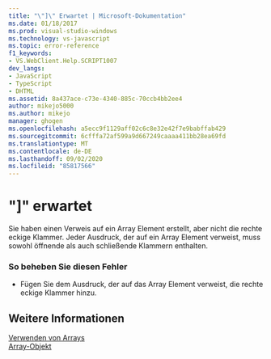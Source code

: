 ```yaml
---
title: "\"]\" Erwartet | Microsoft-Dokumentation"
ms.date: 01/18/2017
ms.prod: visual-studio-windows
ms.technology: vs-javascript
ms.topic: error-reference
f1_keywords:
- VS.WebClient.Help.SCRIPT1007
dev_langs:
- JavaScript
- TypeScript
- DHTML
ms.assetid: 8a437ace-c73e-4340-885c-70ccb4bb2ee4
author: mikejo5000
ms.author: mikejo
manager: ghogen
ms.openlocfilehash: a5ecc9f1129aff02c6c8e32e42f7e9babffab429
ms.sourcegitcommit: 6cfffa72af599a9d667249caaaa411bb28ea69fd
ms.translationtype: MT
ms.contentlocale: de-DE
ms.lasthandoff: 09/02/2020
ms.locfileid: "85817566"
---
```

# <a name="expected-"></a>"]" erwartet
Sie haben einen Verweis auf ein Array Element erstellt, aber nicht die rechte eckige Klammer. Jeder Ausdruck, der auf ein Array Element verweist, muss sowohl öffnende als auch schließende Klammern enthalten.  
  
### <a name="to-correct-this-error"></a>So beheben Sie diesen Fehler  
  
- Fügen Sie dem Ausdruck, der auf das Array Element verweist, die rechte eckige Klammer hinzu.  
  
## <a name="see-also"></a>Weitere Informationen  
 [Verwenden von Arrays](../../javascript/advanced/using-arrays-javascript.md)   
 [Array-Objekt](../../javascript/reference/array-object-javascript.md)